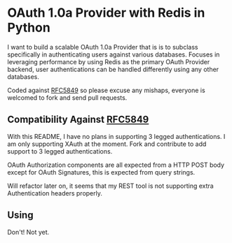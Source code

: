 # OAuth 1.0a Provider with Redis in Python

I want to build a scalable OAuth 1.0a Provider that is is to subclass specifically in authenticating users against
various databases. Focuses in leveraging performance by using Redis as the primary OAuth Provider backend, user
authentications can be handled differently using any other databases.

Coded against [RFC5849](http://tools.ietf.org/html/rfc5849) so please excuse any mishaps, everyone is welcomed to fork
and send pull requests.

## Compatibility Against [RFC5849](http://tools.ietf.org/html/rfc5849)

With this README, I have no plans in supporting 3 legged authentications. I am only supporting XAuth at the moment.
Fork and contribute to add support to 3 legged authentications.

OAuth Authorization components are all expected from a HTTP POST body except for OAuth Signatures, this is expected
from query strings.

Will refactor later on, it seems that my REST tool is not supporting extra Authentication headers properly.

## Using

Don't! Not yet.